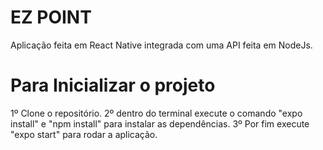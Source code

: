 # EZ POINT
Aplicação feita em React Native integrada com uma API feita em NodeJs.


# Para Inicializar o projeto
1º Clone o repositório.
2º dentro do terminal execute o comando "expo install" e "npm install" para instalar as dependências.
3º Por fim execute "expo start" para rodar a aplicação.
